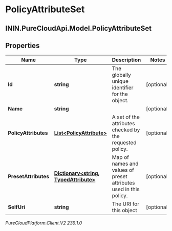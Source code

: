# PolicyAttributeSet

## ININ.PureCloudApi.Model.PolicyAttributeSet

## Properties

|Name | Type | Description | Notes|
|------------ | ------------- | ------------- | -------------|
| **Id** | **string** | The globally unique identifier for the object. | [optional] |
| **Name** | **string** |  | [optional] |
| **PolicyAttributes** | [**List&lt;PolicyAttribute&gt;**](PolicyAttribute) | A set of the attributes checked by the requested policy. | [optional] |
| **PresetAttributes** | [**Dictionary&lt;string, TypedAttribute&gt;**](TypedAttribute) | Map of names and values of preset attributes used in this policy. | [optional] |
| **SelfUri** | **string** | The URI for this object | [optional] |



_PureCloudPlatform.Client.V2 239.1.0_
